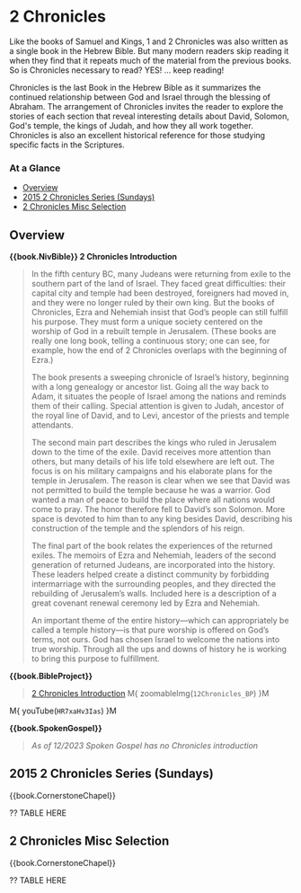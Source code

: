 # 2 Chronicles

Like the books of Samuel and Kings, 1 and 2 Chronicles was also
written as a single book in the Hebrew Bible. But many modern readers
skip reading it when they find that it repeats much of the material
from the previous books. So is Chronicles necessary to read? YES!
... keep reading!

Chronicles is the last Book in the Hebrew Bible as it summarizes the
continued relationship between God and Israel through the blessing of
Abraham. The arrangement of Chronicles invites the reader to explore
the stories of each section that reveal interesting details about
David, Solomon, God's temple, the kings of Judah, and how they all
work together. Chronicles is also an excellent historical reference
for those studying specific facts in the Scriptures.


### At a Glance

- [Overview](#overview)
- [2015 2 Chronicles Series (Sundays)](#2015-2-chronicles-series-sundays)
- [2 Chronicles Misc Selection](#2-chronicles-misc-selection)


## Overview

**{{book.NivBible}} 2 Chronicles Introduction**

> In the fifth century BC, many Judeans were returning from exile to the
> southern part of the land of Israel. They faced great difficulties:
> their capital city and temple had been destroyed, foreigners had moved
> in, and they were no longer ruled by their own king. But the books of
> Chronicles, Ezra and Nehemiah insist that God’s people can still
> fulfill his purpose. They must form a unique society centered on the
> worship of God in a rebuilt temple in Jerusalem. (These books are
> really one long book, telling a continuous story; one can see, for
> example, how the end of 2 Chronicles overlaps with the beginning of
> Ezra.)
> 
> The book presents a sweeping chronicle of Israel’s history, beginning
> with a long genealogy or ancestor list. Going all the way back to
> Adam, it situates the people of Israel among the nations and reminds
> them of their calling. Special attention is given to Judah, ancestor
> of the royal line of David, and to Levi, ancestor of the priests and
> temple attendants.
> 
> The second main part describes the kings who ruled in Jerusalem down
> to the time of the exile. David receives more attention than others,
> but many details of his life told elsewhere are left out. The focus is
> on his military campaigns and his elaborate plans for the temple in
> Jerusalem. The reason is clear when we see that David was not
> permitted to build the temple because he was a warrior. God wanted a
> man of peace to build the place where all nations would come to
> pray. The honor therefore fell to David’s son Solomon. More space is
> devoted to him than to any king besides David, describing his
> construction of the temple and the splendors of his reign.
> 
> The final part of the book relates the experiences of the returned
> exiles. The memoirs of Ezra and Nehemiah, leaders of the second
> generation of returned Judeans, are incorporated into the
> history. These leaders helped create a distinct community by
> forbidding intermarriage with the surrounding peoples, and they
> directed the rebuilding of Jerusalem’s walls. Included here is a
> description of a great covenant renewal ceremony led by Ezra and
> Nehemiah.
> 
> An important theme of the entire history—which can appropriately be
> called a temple history—is that pure worship is offered on God’s
> terms, not ours. God has chosen Israel to welcome the nations into
> true worship. Through all the ups and downs of history he is working
> to bring this purpose to fulfillment.


**{{book.BibleProject}}**

> [2 Chronicles Introduction](https://bibleproject.com/explore/video/chronicles/)
M{ zoomableImg(`12Chronicles_BP`) }M

M{ youTube(`HR7xaHv3Ias`) }M

**{{book.SpokenGospel}}**

> _As of 12/2023 Spoken Gospel has no Chronicles introduction_



## 2015 2 Chronicles Series (Sundays)

{{book.CornerstoneChapel}}

?? TABLE HERE



## 2 Chronicles Misc Selection

{{book.CornerstoneChapel}}

?? TABLE HERE
